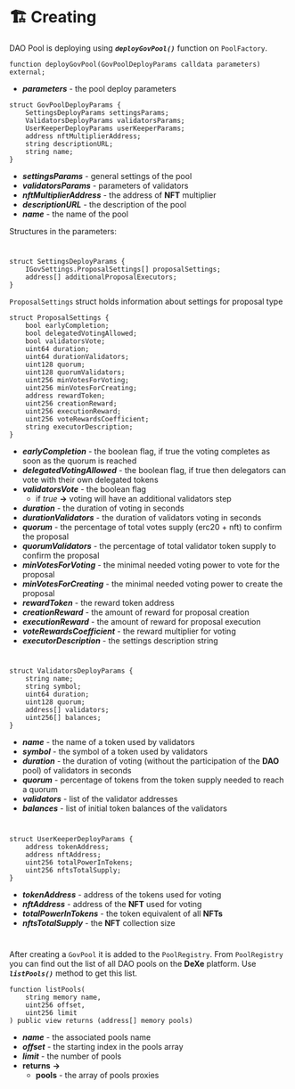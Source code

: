 # 🏗️ Creating

DAO Pool is deploying using ***`deployGovPool()`*** function on `PoolFactory`.

```solidity
function deployGovPool(GovPoolDeployParams calldata parameters) external;
```
- ***parameters*** - the pool deploy parameters

```solidity
struct GovPoolDeployParams {
    SettingsDeployParams settingsParams;
    ValidatorsDeployParams validatorsParams;
    UserKeeperDeployParams userKeeperParams;
    address nftMultiplierAddress;
    string descriptionURL;
    string name;
}
```
- ***settingsParams*** - general settings of the pool
- ***validatorsParams*** - parameters of validators
- ***nftMultiplierAddress*** - the address of **NFT** multiplier
- ***descriptionURL*** - the description of the pool
- ***name*** - the name of the pool

Structures in the parameters:
#
```solidity
struct SettingsDeployParams {
    IGovSettings.ProposalSettings[] proposalSettings;
    address[] additionalProposalExecutors;
}
```
`ProposalSettings` struct holds information about settings for proposal type

```solidity
struct ProposalSettings {
    bool earlyCompletion;
    bool delegatedVotingAllowed;
    bool validatorsVote;
    uint64 duration;
    uint64 durationValidators;
    uint128 quorum;
    uint128 quorumValidators;
    uint256 minVotesForVoting;
    uint256 minVotesForCreating;
    address rewardToken;
    uint256 creationReward;
    uint256 executionReward;
    uint256 voteRewardsCoefficient;
    string executorDescription;
}
```
- ***earlyCompletion*** - the boolean flag, if true the voting completes as soon as the quorum is reached
- ***delegatedVotingAllowed*** - the boolean flag, if true then delegators can vote with their own delegated tokens
- ***validatorsVote*** - the boolean flag
    - if *true* **->** voting will have an additional validators step
- ***duration*** - the duration of voting in seconds
- ***durationValidators*** - the duration of validators voting in seconds
- ***quorum*** - the percentage of total votes supply (erc20 + nft) to confirm the proposal
- ***quorumValidators*** - the percentage of total validator token supply to confirm the proposal
- ***minVotesForVoting*** - the minimal needed voting power to vote for the proposal
- ***minVotesForCreating*** - the minimal needed voting power to create the proposal
- ***rewardToken*** - the reward token address
- ***creationReward*** - the amount of reward for proposal creation
- ***executionReward*** - the amount of reward for proposal execution
- ***voteRewardsCoefficient*** - the reward multiplier for voting
- ***executorDescription*** - the settings description string

#

```solidity
struct ValidatorsDeployParams {
    string name;
    string symbol;
    uint64 duration;
    uint128 quorum;
    address[] validators;
    uint256[] balances;
}
```
- ***name*** - the name of a token used by validators
- ***symbol*** - the symbol of a token used by validators
- ***duration*** - the duration of voting (without the participation of the **DAO** pool) of validators in seconds
- ***quorum*** - percentage of tokens from the token supply needed to reach a quorum
- ***validators*** - list of the validator addresses
- ***balances*** - list of initial token balances of the validators

#

```solidity
struct UserKeeperDeployParams {
    address tokenAddress;
    address nftAddress;
    uint256 totalPowerInTokens;
    uint256 nftsTotalSupply;
}
```
- ***tokenAddress*** - address of the tokens used for voting
- ***nftAddress*** - address of the **NFT** used for voting
- ***totalPowerInTokens*** - the token equivalent of all **NFTs**
- ***nftsTotalSupply*** - the **NFT** collection size

#

After creating a `GovPool` it is added to the `PoolRegistry`. From  `PoolRegistry` you can find out the list of all DAO pools on the **DeXe** platform. Use ***`listPools()`*** method to get this list.

```solidity
function listPools(
    string memory name,
    uint256 offset,
    uint256 limit
) public view returns (address[] memory pools)
```
- ***name*** - the associated pools name
- ***offset*** - the starting index in the pools array
- ***limit*** - the number of pools
- **returns** **->** 
    - **pools** - the array of pools proxies